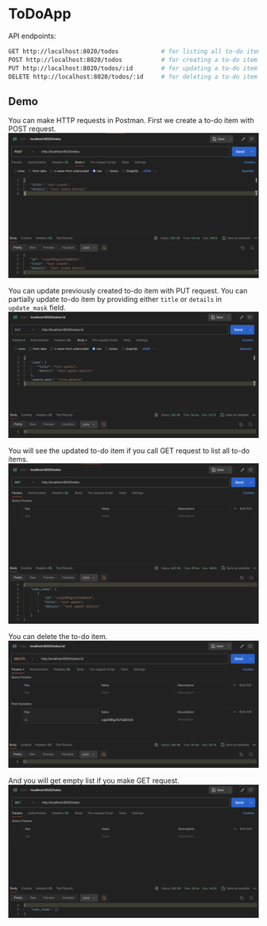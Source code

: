 # ToDoApp

API endpoints:

```bash
GET http://localhost:8020/todos            # for listing all to-do items
POST http://localhost:8020/todos           # for creating a to-do item
PUT http://localhost:8020/todos/:id        # for updating a to-do item
DELETE http://localhost:8020/todos/:id     # for deleting a to-do item
```

## Demo

You can make HTTP requests in Postman.
First we create a to-do item with POST request.
![POST example](./demo/POST.png)

You can update previously created to-do item with PUT request. You can partially update to-do item by providing either `title` or `details` in `update_mask` field.
![PUT example](./demo/PUT.png)

You will see the updated to-do item if you call GET request to list all to-do items.
![GET updated item example](./demo/GET_updated.png)

You can delete the to-do item.
![DELETE example](./demo/DELETE.png)

And you will get empty list if you make GET request.
![GET empty list example](./demo/GET_empty.png)
